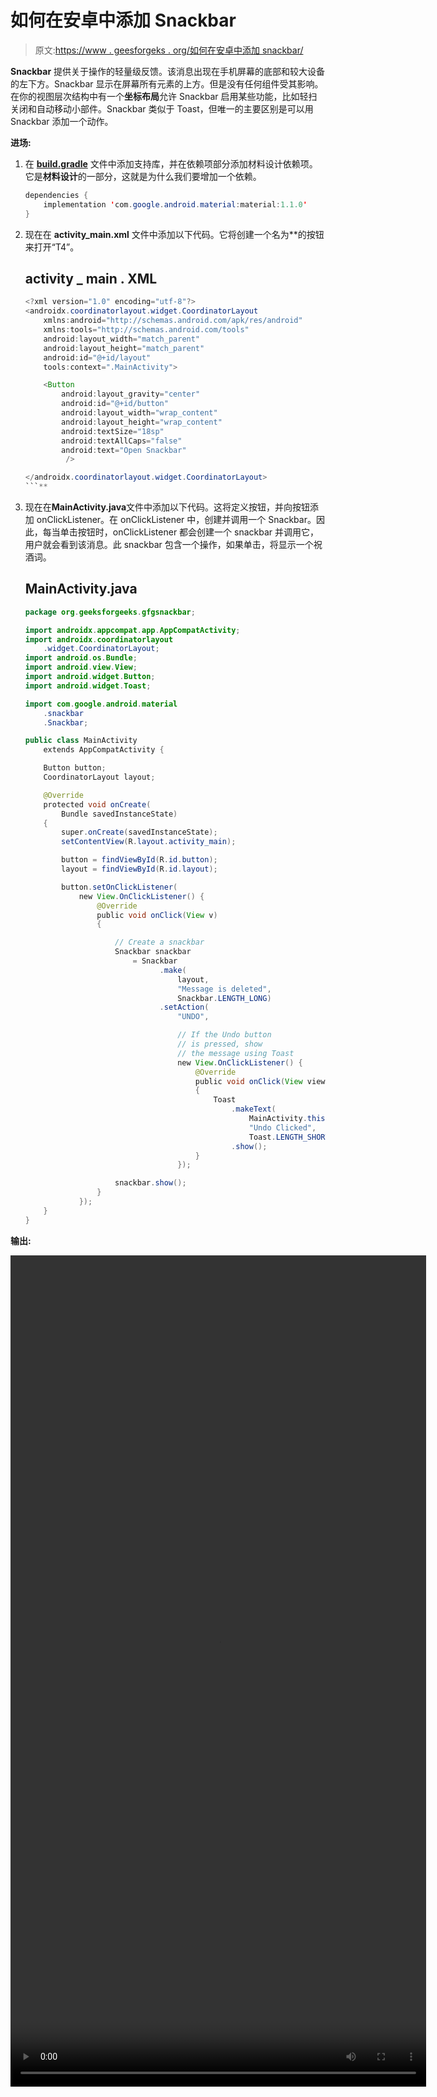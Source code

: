 # 如何在安卓中添加 Snackbar

> 原文:[https://www . geesforgeks . org/如何在安卓中添加 snackbar/](https://www.geeksforgeeks.org/how-to-add-a-snackbar-in-android/)

**Snackbar** 提供关于操作的轻量级反馈。该消息出现在手机屏幕的底部和较大设备的左下方。Snackbar 显示在屏幕所有元素的上方。但是没有任何组件受其影响。在你的视图层次结构中有一个**坐标布局**允许 Snackbar 启用某些功能，比如轻扫关闭和自动移动小部件。Snackbar 类似于 Toast，但唯一的主要区别是可以用 Snackbar 添加一个动作。

**进场:**

1.  在 **[build.gradle](https://www.geeksforgeeks.org/android-build-gradle/)** 文件中添加支持库，并在依赖项部分添加材料设计依赖项。它是**材料设计**的一部分，这就是为什么我们要增加一个依赖。

    ```java
    dependencies {
        implementation 'com.google.android.material:material:1.1.0'
    }
    ```

2.  现在在 **activity_main.xml** 文件中添加以下代码。它将创建一个名为**的按钮来打开“T4”。

    ## activity _ main . XML

    ```java
    <?xml version="1.0" encoding="utf-8"?>
    <androidx.coordinatorlayout.widget.CoordinatorLayout
        xmlns:android="http://schemas.android.com/apk/res/android"
        xmlns:tools="http://schemas.android.com/tools"
        android:layout_width="match_parent"
        android:layout_height="match_parent"
        android:id="@+id/layout"
        tools:context=".MainActivity">

        <Button
            android:layout_gravity="center"
            android:id="@+id/button"
            android:layout_width="wrap_content"
            android:layout_height="wrap_content"
            android:textSize="18sp"
            android:textAllCaps="false"
            android:text="Open Snackbar"
             />

    </androidx.coordinatorlayout.widget.CoordinatorLayout>
    ```** 
3.  现在在**MainActivity.java**文件中添加以下代码。这将定义按钮，并向按钮添加 onClickListener。在 onClickListener 中，创建并调用一个 Snackbar。因此，每当单击按钮时，onClickListener 都会创建一个 snackbar 并调用它，用户就会看到该消息。此 snackbar 包含一个操作，如果单击，将显示一个祝酒词。

    ## MainActivity.java

    ```java
    package org.geeksforgeeks.gfgsnackbar;

    import androidx.appcompat.app.AppCompatActivity;
    import androidx.coordinatorlayout
        .widget.CoordinatorLayout;
    import android.os.Bundle;
    import android.view.View;
    import android.widget.Button;
    import android.widget.Toast;

    import com.google.android.material
        .snackbar
        .Snackbar;

    public class MainActivity
        extends AppCompatActivity {

        Button button;
        CoordinatorLayout layout;

        @Override
        protected void onCreate(
            Bundle savedInstanceState)
        {
            super.onCreate(savedInstanceState);
            setContentView(R.layout.activity_main);

            button = findViewById(R.id.button);
            layout = findViewById(R.id.layout);

            button.setOnClickListener(
                new View.OnClickListener() {
                    @Override
                    public void onClick(View v)
                    {

                        // Create a snackbar
                        Snackbar snackbar
                            = Snackbar
                                  .make(
                                      layout,
                                      "Message is deleted",
                                      Snackbar.LENGTH_LONG)
                                  .setAction(
                                      "UNDO",

                                      // If the Undo button
                                      // is pressed, show
                                      // the message using Toast
                                      new View.OnClickListener() {
                                          @Override
                                          public void onClick(View view)
                                          {
                                              Toast
                                                  .makeText(
                                                      MainActivity.this,
                                                      "Undo Clicked",
                                                      Toast.LENGTH_SHORT)
                                                  .show();
                                          }
                                      });

                        snackbar.show();
                    }
                });
        }
    }
    ```

**输出:**

<video class="wp-video-shortcode" id="video-408891-1" width="665" height="1330" preload="metadata" controls=""><source type="video/mp4" src="https://media.geeksforgeeks.org/wp-content/uploads/20200505003945/Record_2020-05-05-00-35-43_6f6ad7a6a32d4495fc2b19b76a14ac9e1.mp4?_=1">[https://media.geeksforgeeks.org/wp-content/uploads/20200505003945/Record_2020-05-05-00-35-43_6f6ad7a6a32d4495fc2b19b76a14ac9e1.mp4](https://media.geeksforgeeks.org/wp-content/uploads/20200505003945/Record_2020-05-05-00-35-43_6f6ad7a6a32d4495fc2b19b76a14ac9e1.mp4)</video>